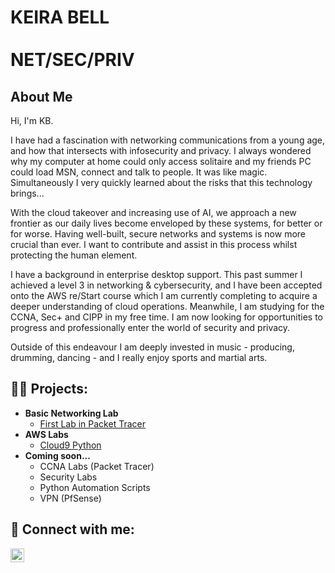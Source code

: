 <h1>KEIRA BELL<br/><br/>
  NET/SEC/PRIV</h1>

<h2>About Me</h2>

Hi, I'm KB.

I have had a fascination with networking communications from a young age, and how that intersects with infosecurity and privacy. I always wondered why my computer at home could only access solitaire and my friends PC could load MSN, connect and talk to people. It was like magic. Simultaneously I very quickly learned about the risks that this technology brings...

With the cloud takeover and increasing use of AI, we approach a new frontier as our daily lives become enveloped by these systems, for better or for worse. Having well-built, secure networks and systems is now more crucial than ever. I want to contribute and assist in this process whilst protecting the human element.

I have a background in enterprise desktop support. This past summer I achieved a level 3 in networking & cybersecurity, and I have been accepted onto the AWS re/Start course which I am currently completing to acquire a deeper understanding of cloud operations. Meanwhile, I am studying for the CCNA, Sec+ and CIPP in my free time. I am now looking for opportunities to progress and professionally enter the world of security and privacy.

Outside of this endeavour I am deeply invested in music - producing, drumming, dancing - and I really enjoy sports and martial arts.

<h2>👨‍💻 Projects:</h2>

- <b>Basic Networking Lab</b>
  - [First Lab in Packet Tracer](https://github.com/KBsgitz/firstlabLAN/blob/main/README.md)
- <b>AWS Labs</b>
  - [Cloud9 Python](https://github.com/KBsgitz/cloud9)
- <b>Coming soon...</b>
  - CCNA Labs (Packet Tracer)
  - Security Labs
  - Python Automation Scripts
  - VPN (PfSense)

<h2> 🤳 Connect with me:</h2>

[<img align="left" alt="Keon Bell | LinkedIn" width="22px" src="https://cdn.jsdelivr.net/npm/simple-icons@v3/icons/linkedin.svg" />][linkedin]

[linkedin]: https://www.linkedin.com/in/klblink/
